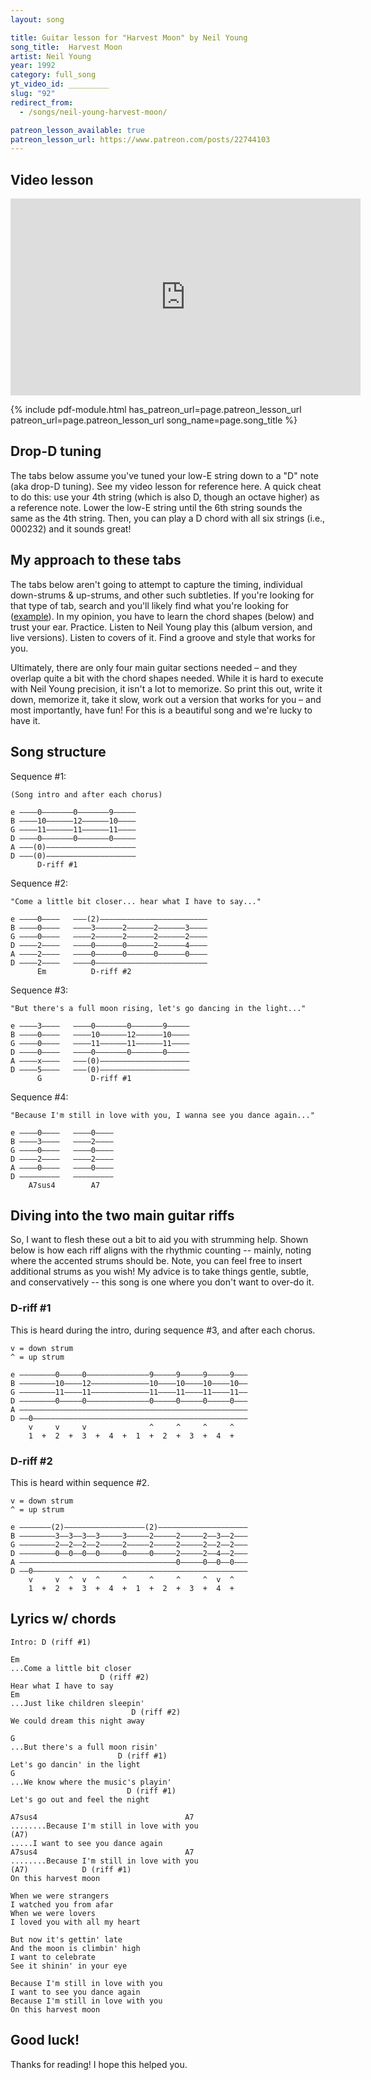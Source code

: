 ```yaml
---
layout: song

title: Guitar lesson for "Harvest Moon" by Neil Young
song_title:  Harvest Moon
artist: Neil Young
year: 1992
category: full_song
yt_video_id: _________
slug: "92"
redirect_from:
  - /songs/neil-young-harvest-moon/

patreon_lesson_available: true
patreon_lesson_url: https://www.patreon.com/posts/22744103
---
```


## Video lesson

<iframe width="560" height="315" src="https://www.youtube.com/embed/R_X4GnNuMtQ?showinfo=0" frameborder="0" allowfullscreen></iframe>

{% include pdf-module.html has_patreon_url=page.patreon_lesson_url patreon_url=page.patreon_lesson_url song_name=page.song_title %}


## Drop-D tuning

The tabs below assume you've tuned your low-E string down to a "D" note (aka drop-D tuning). See my video lesson for reference here. A quick cheat to do this: use your 4th string (which is also D, though an octave higher) as a reference note. Lower the low-E string until the 6th string sounds the same as the 4th string. Then, you can play a D chord with all six strings (i.e., 000232) and it sounds great!

## My approach to these tabs

The tabs below aren't going to attempt to capture the timing, individual down-strums & up-strums, and other such subtleties. If you're looking for that type of tab, search and you'll likely find what you're looking for ([example](https://tabs.ultimate-guitar.com/n/neil_young/harvest_moon_ver2_tab.htm)). In my opinion, you have to learn the chord shapes (below) and trust your ear. Practice. Listen to Neil Young play this (album version, and live versions). Listen to covers of it. Find a groove and style that works for you.

Ultimately, there are only four main guitar sections needed – and they overlap quite a bit with the chord shapes needed. While it is hard to execute with Neil Young precision, it isn't a lot to memorize. So print this out, write it down, memorize it, take it slow, work out a version that works for you – and most importantly, have fun! For this is a beautiful song and we're lucky to have it.

## Song structure

Sequence #1:

    (Song intro and after each chorus)

    e ––––0–––––––0–––––––9–––––
    B ––––10––––––12––––––10––––
    G ––––11––––––11––––––11––––
    D ––––0–––––––0–––––––0–––––
    A –––(0)––––––––––––––––––––
    D –––(0)––––––––––––––––––––
          D-riff #1

Sequence #2:

    "Come a little bit closer... hear what I have to say..."

    e ––––0––––   –––(2)––––––––––––––––––––––––
    B ––––0––––   ––––3––––––2––––––2––––––3––––
    G ––––0––––   ––––2––––––2––––––2––––––2––––
    D ––––2––––   ––––0––––––0––––––2––––––4––––
    A ––––2––––   ––––0––––––0––––––0––––––0––––
    D ––––2––––   ––––0–––––––––––––––––––––––––
          Em          D-riff #2

Sequence #3:

    "But there's a full moon rising, let's go dancing in the light..."

    e ––––3––––   ––––0–––––––0–––––––9–––––
    B ––––0––––   ––––10––––––12––––––10––––
    G ––––0––––   ––––11––––––11––––––11––––
    D ––––0––––   ––––0–––––––0–––––––0–––––
    A ––––x––––   –––(0)––––––––––––––––––––
    D ––––5––––   –––(0)––––––––––––––––––––
          G           D-riff #1

Sequence #4:

    "Because I'm still in love with you, I wanna see you dance again..."

    e ––––0––––   ––––0––––
    B ––––3––––   ––––2––––
    G ––––0––––   ––––0––––
    D ––––2––––   ––––2––––
    A ––––0––––   ––––0––––
    D –––––––––   –––––––––
        A7sus4        A7  

## Diving into the two main guitar riffs

So, I want to flesh these out a bit to aid you with strumming help. Shown below is how each riff aligns with the rhythmic counting -- mainly, noting where the accented strums should be. Note, you can feel free to insert additional strums as you wish! My advice is to take things gentle, subtle, and conservatively -- this song is one where you don't want to over-do it.

### D-riff #1

This is heard during the intro, during sequence #3, and after each chorus.

    v = down strum
    ^ = up strum

    e ––––––––0–––––0––––––––––––––9–––––9–––––9–––––9–––
    B ––––––––10––––12–––––––––––––10––––10––––10––––10––
    G ––––––––11––––11–––––––––––––11––––11––––11––––11––
    D ––––––––0–––––0––––––––––––––0–––––0–––––0–––––0–––
    A –––––––––––––––––––––––––––––––––––––––––––––––––––
    D ––0––––––––––––––––––––––––––––––––––––––––––––––––
        v     v     v              ^     ^     ^     ^  
        1  +  2  +  3  +  4  +  1  +  2  +  3  +  4  +  

### D-riff #2

This is heard within sequence #2.

    v = down strum
    ^ = up strum

    e –––––––(2)––––––––––––––––––(2)––––––––––––––––––––
    B ––––––––3––3––3––3–––––3–––––2–––––2–––––2––3––2–––
    G ––––––––2––2––2––2–––––2–––––2–––––2–––––2––2––2–––
    D ––––––––0––0––0––0–––––0–––––0–––––2–––––2––4––2–––
    A –––––––––––––––––––––––––––––––––––0–––––0––0––0–––
    D ––0––––––––––––––––––––––––––––––––––––––––––––––––
        v     v  ^  v  ^     ^     ^     ^     ^  v  ^
        1  +  2  +  3  +  4  +  1  +  2  +  3  +  4  +  

## Lyrics w/ chords

    Intro: D (riff #1)

    Em
    ...Come a little bit closer
                        D (riff #2)
    Hear what I have to say
    Em
    ...Just like children sleepin'
                               D (riff #2)
    We could dream this night away

    G
    ...But there's a full moon risin'
                            D (riff #1)
    Let's go dancin' in the light
    G
    ...We know where the music's playin'
                              D (riff #1)
    Let's go out and feel the night

    A7sus4                                 A7
    ........Because I'm still in love with you
    (A7)
    .....I want to see you dance again
    A7sus4                                 A7
    ........Because I'm still in love with you
    (A7)            D (riff #1)
    On this harvest moon

    When we were strangers
    I watched you from afar
    When we were lovers
    I loved you with all my heart

    But now it's gettin' late
    And the moon is climbin' high
    I want to celebrate
    See it shinin' in your eye

    Because I'm still in love with you
    I want to see you dance again
    Because I'm still in love with you
    On this harvest moon

## Good luck!

Thanks for reading! I hope this helped you.
